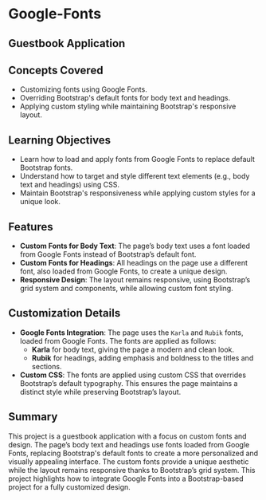 # Google-Fonts

## Guestbook Application

## Concepts Covered

- Customizing fonts using Google Fonts.
- Overriding Bootstrap's default fonts for body text and headings.
- Applying custom styling while maintaining Bootstrap's responsive layout.

## Learning Objectives

- Learn how to load and apply fonts from Google Fonts to replace default Bootstrap fonts.
- Understand how to target and style different text elements (e.g., body text and headings) using CSS.
- Maintain Bootstrap's responsiveness while applying custom styles for a unique look.

## Features

- **Custom Fonts for Body Text**: The page’s body text uses a font loaded from Google Fonts instead of Bootstrap’s default font.
- **Custom Fonts for Headings**: All headings on the page use a different font, also loaded from Google Fonts, to create a unique design.
- **Responsive Design**: The layout remains responsive, using Bootstrap’s grid system and components, while allowing custom font styling.

## Customization Details

- **Google Fonts Integration**: The page uses the `Karla` and `Rubik` fonts, loaded from Google Fonts. The fonts are applied as follows:
  - **Karla** for body text, giving the page a modern and clean look.
  - **Rubik** for headings, adding emphasis and boldness to the titles and sections.
- **Custom CSS**: The fonts are applied using custom CSS that overrides Bootstrap’s default typography. This ensures the page maintains a distinct style while preserving Bootstrap’s layout.

## Summary

This project is a guestbook application with a focus on custom fonts and design. The page’s body text and headings use fonts loaded from Google Fonts, replacing Bootstrap's default fonts to create a more personalized and visually appealing interface. The custom fonts provide a unique aesthetic while the layout remains responsive thanks to Bootstrap’s grid system. This project highlights how to integrate Google Fonts into a Bootstrap-based project for a fully customized design.
